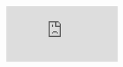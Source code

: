 <embed src="https://github.com/EstebanManriqueL/Reformat-FB_IG-GEA/blob/main/Manual_de_Uso.pdf" type="application/pdf">
